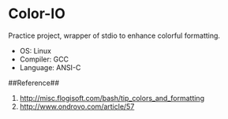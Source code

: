 Color-IO
========

Practice project, wrapper of stdio to enhance colorful formatting.

- OS: Linux
- Compiler: GCC
- Language: ANSI-C


##Reference##
1. http://misc.flogisoft.com/bash/tip_colors_and_formatting
2. http://www.ondrovo.com/article/57
